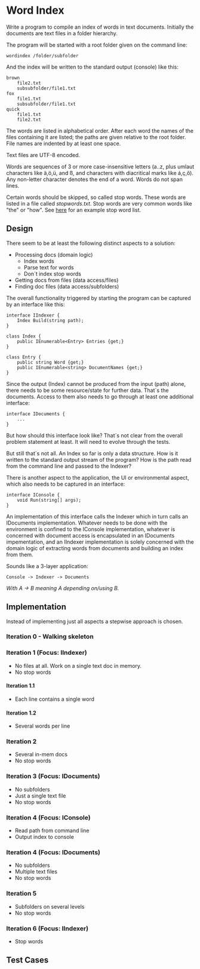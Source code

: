 # Word Index
Write a program to compile an index of words in text documents. Initially the documents are text files in a folder hierarchy.

The program will be started with a root folder given on the command line:

	wordindex /folder/subfolder
	
And the index will be written to the standard output (console) like this:

	brown
		file2.txt
		subsubfolder/file1.txt
	fox
		file1.txt
		subsubfolder/file1.txt
	quick
		file1.txt
		file2.txt

The words are listed in alphabetical order. After each word the names of the files containing it are listed; the paths are given relative to the root folder. File names are indented by at least one space.

Text files are UTF-8 encoded.

Words are sequences of 3 or more case-insensitive letters (a..z, plus umlaut characters like ä,ö,ü, and ß, and characters with diacritical marks like á,ç,ô). Any non-letter character denotes the end of a word. Words do not span lines.

Certain words should be skipped, so called stop words. These words are listed in a file called _stopwords.txt_. Stop words are very common words like "the" or "how". See [here](http://www.ranks.nl/resources/stopwords.html) for an example stop word list.


## Design
There seem to be at least the following distinct aspects to a solution:

* Processing docs (domain logic)
  * Index words
  * Parse text for words
  * Don´t index stop words
* Getting docs from files (data access/files)
* Finding doc files (data access/subfolders)

The overall functionality triggered by starting the program can be captured by an interface like this:

	interface IIndexer {
		Index Build(string path);
	}
	
	class Index {
		public IEnumerable<Entry> Entries {get;}
	}
	
	class Entry {
		public string Word {get;}
		public IEnumerable<string> DocumentNames {get;}
	}

Since the output (Index) cannot be produced from the input (path) alone, there needs to be some resource/state for further data. That´s the documents. Access to them also needs to go through at least one additional interface:

	interface IDocuments {
		...
	}
	
But how should this interface look like? That´s not clear from the overall problem statement at least. It will need to evolve through the tests.

But still that´s not all. An Index so far is only a data structure. How is it written to the standard output stream of the program? How is the path read from the command line and passed to the Indexer?

There is another aspect to the application, the UI or environmental aspect, which also needs to be captured in an interface:

	interface IConsole {
		void Run(string[] args);
	}
	
An implementation of this interface calls the Indexer which in turn calls an IDocuments implementation. Whatever needs to be done with the environment is confined to the IConsole implementation, whatever is concerned with document access is encapsulated in an IDocuments impementation, and an IIndexer implementation is solely concerned with the domain logic of extracting words from documents and building an index from them.

Sounds like a 3-layer application:

	Console -> Indexer -> Documents
	
_With A -> B meaning A depending on/using B._

## Implementation
Instead of implementing just all aspects a stepwise approach is chosen.

### Iteration 0 - Walking skeleton

### Iteration 1 (Focus: IIndexer)
* No files at all. Work on a single text doc in memory.
* No stop words

#### Iteration 1.1
* Each line contains a single word

#### Iteration 1.2
* Several words per line

### Iteration 2
* Several in-mem docs
* No stop words

### Iteration 3 (Focus: IDocuments)
* No subfolders
* Just a single text file
* No stop words

### Iteration 4 (Focus: IConsole)
* Read path from command line
* Output index to console

### Iteration 4 (Focus: IDocuments)
* No subfolders
* Multiple text files
* No stop words

### Iteration 5
* Subfolders on several levels
* No stop words

### Iteration 6 (Focus: IIndexer)
* Stop words

## Test Cases
